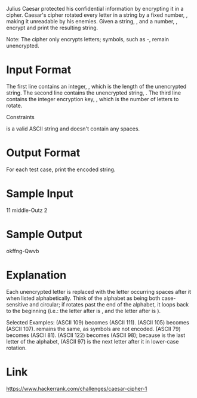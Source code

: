 Julius Caesar protected his confidential information by encrypting it in a cipher. Caesar's cipher rotated every letter in a string by a fixed number, , making it unreadable by his enemies. Given a string, , and a number, , encrypt  and print the resulting string.

Note: The cipher only encrypts letters; symbols, such as -, remain unencrypted.

# Input Format

The first line contains an integer, , which is the length of the unencrypted string. 
The second line contains the unencrypted string, . 
The third line contains the integer encryption key, , which is the number of letters to rotate.

Constraints 
 
 
 is a valid ASCII string and doesn't contain any spaces.

# Output Format

For each test case, print the encoded string.

# Sample Input

11
middle-Outz
2

# Sample Output

okffng-Qwvb

# Explanation

Each unencrypted letter is replaced with the letter occurring  spaces after it when listed alphabetically. Think of the alphabet as being both case-sensitive and circular; if  rotates past the end of the alphabet, it loops back to the beginning (i.e.: the letter after  is , and the letter after  is ).

Selected Examples: 
 (ASCII 109) becomes  (ASCII 111). 
 (ASCII 105) becomes  (ASCII 107). 
 remains the same, as symbols are not encoded. 
 (ASCII 79) becomes  (ASCII 81). 
 (ASCII 122) becomes  (ASCII 98); because  is the last letter of the alphabet,  (ASCII 97) is the next letter after it in lower-case rotation.

# Link

https://www.hackerrank.com/challenges/caesar-cipher-1

